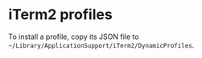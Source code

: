 # iTerm2 profiles

To install a profile, copy its JSON file to `~/Library/ApplicationSupport/iTerm2/DynamicProfiles`.
